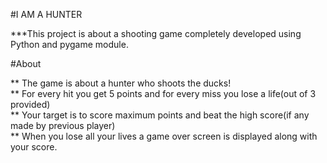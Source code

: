 #I AM A HUNTER

***This project is about a shooting game completely developed using Python and pygame module.

#About

** The game is about a hunter who shoots the ducks!\
** For every hit you get 5 points and for every miss you lose a life(out of 3 provided)\
** Your target is to score maximum points and beat the high score(if any made by previous player)\
** When you lose all your lives a game over screen is displayed along with your score.